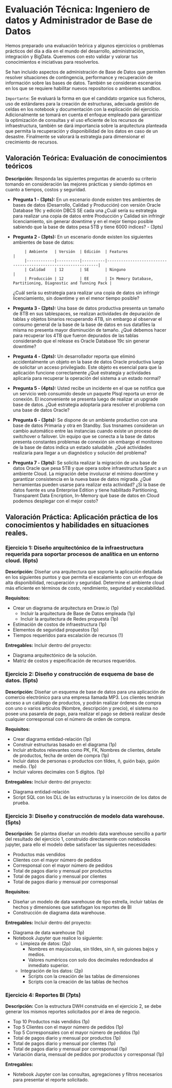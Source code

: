 # Evaluación Técnica: Ingeniero de datos y Administrador de Base de Datos
Hemos preparado una evaluación teórica y algunos ejercicios o problemas prácticos del día a día en el mundo del desarrollo, administración, integración y BigData. Queremos con esto validar y valorar tus conocimientos e iniciativas para resolverlos.

Se han incluido aspectos de administración de Base de Datos que permiten resolver situaciones de contingencia, performance y recuperación de información sobre las bases de datos. También se consideran escenarios en los que se requiere habilitar nuevos repositorios o ambientes sandbox.

`Importante`: Se evaluará la forma en que el candidato organice sus ficheros, uso de estándares para la creación de estructuras, adecuada gestión de celdas en los notebook y documentación con la explicación del ejercicio. Adicionalmente se tomará en cuenta el enfoque empleado para garantizar la optimización de consultas y el uso eficiente de los recursos de infraestructura, también se dará importancia sobre la arquitectura planteada que permita la recuperación y disponibilidad de los datos en caso de un desastre. Finalmente se valorará la estrategia para dimensionar el crecimiento de recursos.


## Valoración Teórica: Evaluación de conocimientos teóricos
**Descripción:** Responda las siguientes preguntas de acuerdo su criterio tomando en consideración las mejores prácticas y siendo óptimos en cuanto a tiempos, costos y seguridad.

 - **Pregunta 1 - (3pts):** En un escenario donde existen tres ambientes de bases de datos (Desarrollo, Calidad y Producción) con versión Oracle Database 19c y edición DBCS SE cada una ¿Cuál sería su estrategia para realizar una copia de datos entre Producción y Calidad sin infringir licenciamiento, sin generar downtime y en el mejor tiempo posible sabiendo que la base de datos pesa 5TB y tiene 6000 índices? - (3pts)

 - **Pregunta 2 - (3pts):** En un escenario donde existen los siguientes ambientes de base de datos: 

            | Ambiente   | Versión  | Edición  | Features                                                      |
            |------------|----------|----------|---------------------------------------------------------------|
            | Calidad    | 12       | SE       | Ninguno                                                       |
            | Producción | 12       | EE       | In Memory Database, Partitioning, Diagnostic and Tunning Pack |
            
    ¿Cuál sería su estrategia para realizar una copia de datos sin infringir licenciamiento, sin downtime y en el menor tiempo posible?

 - **Pregunta 3 - (2pts):** Una base de datos productiva presenta un tamaño de 8TB en sus tablespaces, se realizan actividades de depuración de tablas y objetos binarios recuperando 4TB, sin embargo al observar el consumo general de la base de la base de datos en sus datafiles la misma no presenta mayor disminución de tamaño. ¿Qué debemos hacer para recuperar los 4TB que fueron depurados de las tablas considerando que el release es Oracle Database 19c sin generar downtime? 

 - **Pregunta 4 - (2pts):** Un desarrollador reporta que eliminó accidentalmente un objeto en la base de datos Oracle productiva luego de solicitar un acceso privilegiado. Este objeto es esencial para que la aplicación funcione correctamente ¿Qué estrategia y actividades aplicaría para recuperar la operación del sistema a un estado normal? 

 - **Pregunta 5 - (4pts):** Usted recibe un incidente en el que se notifica que un servicio web consumido desde un paquete Plsql reporta un error de conexión. El inconveniente se presenta luego de realizar un upgrade base de datos. ¿Qué estrategia adoptaría para resolver el problema con una base de datos Oracle? 

 - **Pregunta 6 - (3pts):** Se dispone de un ambiente productivo con una base de datos Primaria y otra en Standby. Sus tnsnames consideran un cambio automático entre las instancias cuando existe un proceso de switchover o failover. Un equipo que se conecta a la base de datos presenta constantes problemas de conexión sin embargo el monitoreo de la base de datos indica un estado saludable. ¿Qué actividades realizaría para llegar a un diagnóstico y solución del problema? 

 - **Pregunta 7 - (3pts):** Se solicita realizar la migración de una base de datos Oracle que pesa 5TB y que opera sobre infraestructura Sparc a un ambiente Cloud. La migración debe involucrar el mínimo downtime y garantizar consistencia en la nueva base de datos migrada.  ¿Qué herramientas pueden usarse para realizar esta actividad? ¿Si la base de datos fuente es una Enterprise Edition y tiene habilitado Partitioning, Transparent Data Encription, In-Memory qué base de datos en Cloud podemos desplegar con el mejor costo? 


## Valoración Práctica: Aplicación práctica de los conocimientos y habilidades en situaciones reales. 

### Ejercicio 1: Diseño arquitectónico de la infraestructura requerida para soportar procesos de analítica en un entorno cloud. (6pts)
**Descripción:** Diseñar una arquitectura que soporte la aplicación detallada en los siguientes puntos y que permita el escalamiento con un enfoque de alta disponibilidad, recuperación y seguridad. Determine el ambiente cloud más eficiente en términos de costo, rendimiento, seguridad y escalabilidad.

**Requisitos:**
- Crear un diagrama de arquitectura en Draw.io (1p)
    - Incluir la arquitectura de Base de Datos empleada (1p)
    - Incluir la arquitectura de Redes propuesta (1p)
- Estimación de costos de infraestructura (1p)
- Elementos de seguridad propuestos (1p)
- Tiempos requeridos para escalación de recursos (1)

**Entregables:**
Incluir dentro del proyecto:
- Diagrama arquitectónico de la solución.
- Matriz de costos y especificación de recursos requeridos.


### Ejercicio 2: Diseño y construcción de esquema de base de datos. (5pts)
**Descripción:** Diseñar un esquema de base de datos para una aplicación de comercio electrónico para una empresa llamada MP3. Los clientes tendrán acceso a un catálogo de productos, y podrán realizar órdenes de compra con uno o varios artículos (Nombre, descripción y precio), el sistema no posee una pasarela de pago, para realizar el pago se deberá realizar desde cualquier corresponsal con el número de orden de compra.

**Requisitos:**
- Crear diagrama entidad-relación (1p)
- Construir estructuras basado en el diagrama (1p)
- Incluir atributos relevantes como PK, FK, Nombres de clientes, detalle de productos, fecha de orden de compra (1p)
- Incluir datos de personas o productos con tildes, ñ, guión bajo, guión medio. (1p)
- Incluir valores decimales con 5 dígitos. (1p)

**Entregables:**
Incluir dentro del proyecto:
- Diagrama entidad-relación
- Script SQL con los DLL de las estructuras y la insercción de los datos de prueba.


### Ejercicio 3: Diseño y construcción de modelo data warehouse. (5pts)
**Descripción**: Se plantea diseñar un modelo data warehouse sencillo a partir del resultado del ejercicio 1, construido directamente con notebooks jupyter, para ello el modelo debe satisfacer las siguientes necesidades:
- Productos más vendidos
- Clientes con el mayor número de pedidos
- Corresponsal con el mayor número de pedidos
- Total de pagos diario y mensual por productos
- Total de pagos diario y mensual por clientes
- Total de pagos diario y mensual por corresponsal

**Requisitos:**
- Diseñar un modelo de data warehouse de tipo estrella, incluir tablas de hechos y dimensiones que satisfagan los reportes de BI
- Construcción de diagrama data warehouse.

**Entregables:**
Incluir dentro del proyecto:
- Diagrama de data warehouse (1p)
- Notebook Jupyter que realice lo siguiente:
    - Limpieza de datos: (2p)
        - Nombres en mayúsculas, sin tildes, sin ñ, sin guiones bajos y medios.
        - Valores numéricos con solo dos decimales redondeados al inmediato superior.
    - Integración de los datos: (2p)
        - Scripts con la creación de las tablas de dimensiones
        - Scripts con la creación de las tablas de hechos


### Ejercicio 4: Reportes BI (7pts)
**Descripción:** Con la estructura DWH construida en el ejercicio 2, se debe generar los mismos reportes solicitados por el área de negocio.
- Top 10 Productos más vendidos (1p)
- Top 5 Clientes con el mayor número de pedidos (1p)
- Top 5 Corresponsales con el mayor número de pedidos (1p)
- Total de pagos diario y mensual por productos (1p)
- Total de pagos diario y mensual por clientes (1p)
- Total de pagos diario y mensual por corresponsal (1p)
- Variación diaria, mensual de pedidos por productos y corresponsal (1p)

**Entregables:**
- Notebook Jupyter con las consultas, agregaciones y filtros necesarios para presentar el reporte solicitado. 